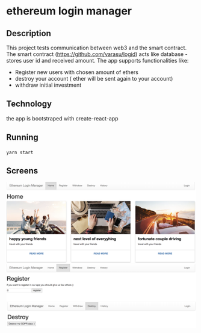 # ethereum login manager

## Description
This project tests communication between web3 and the smart contract. The smart contract (https://github.com/varasu/logid) 
acts like database - stores user id and received amount. The app supports functionalities like:
- Register new users with chosen amount of ethers
- destroy your account ( ether will be sent again to your account)
- withdraw initial investment

## Technology 

the app is bootstraped with create-react-app 

## Running

`yarn start`

## Screens
  
![Alt text](/screens/first.png)
![Alt text](/screens/second.png)
![Alt text](/screens/third.png)
